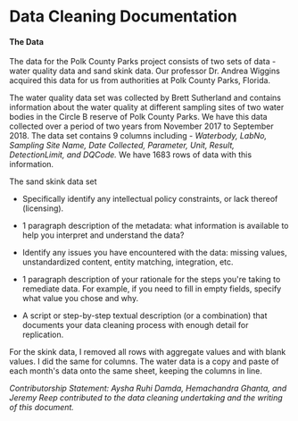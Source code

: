 # Data Cleaning Documentation

#### The Data
The data for the Polk County Parks project consists of two sets of data - water quality data and sand skink data. Our professor Dr. Andrea Wiggins acquired this data for us from authorities at Polk County Parks, Florida. 

The water quality data set was collected by Brett Sutherland and contains information about the water quality at different sampling sites of two water bodies in the Circle B reserve of Polk County Parks. We have this data collected over a period of two years from November 2017 to September 2018. The data set contains 9 columns including - _Waterbody, LabNo, Sampling Site Name, Date Collected, Parameter, Unit, Result, DetectionLimit, and DQCode._ We have 1683 rows of data with this information.

The sand skink data set 


* Specifically identify any intellectual policy constraints, or lack thereof (licensing).

* 1 paragraph description of the metadata: what information is available to help you interpret and understand the data?

* Identify any issues you have encountered with the data: missing values, unstandardized content, entity matching, integration, etc.

* 1 paragraph description of your rationale for the steps you're taking to remediate data. For example, if you need to fill in empty fields, specify what value you chose and why.

* A script or step-by-step textual description (or a combination) that documents your data cleaning process with enough detail for replication.

For the skink data, I removed all rows with aggregate values and with blank values. I did the same for columns. 
The water data is a copy and paste of each month's data onto the same sheet, keeping the columns in line.

_Contributorship Statement: Aysha Ruhi Damda, Hemachandra Ghanta, and Jeremy Reep contributed to the data cleaning undertaking and the writing of this document._
